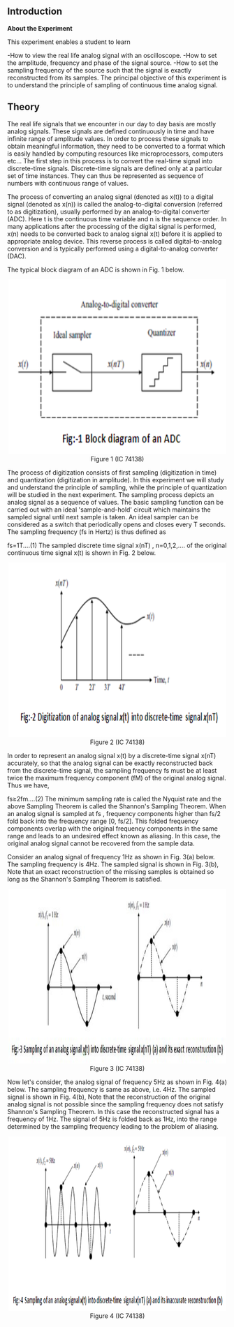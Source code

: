 ## Introduction

**About the Experiment**


This experiment enables a student to learn

-How to view the real life analog signal with an oscilloscope.
-How to set the amplitude, frequency and phase of the signal source.
-How to set the sampling frequency of the source such that the signal is exactly reconstructed from its samples.
The principal objective of this experiment is to understand the principle of sampling of continuous time analog signal.


## Theory

                        
The real life signals that we encounter in our day to day basis are mostly analog signals. These signals are defined continuously in time and have infinite range of amplitude values. In order to process these signals to obtain meaningful information, they need to be converted to a format which is easily handled by computing resources like microprocessors, computers etc... The first step in this process is to convert the real-time signal into discrete-time signals. Discrete-time signals are defined only at a particular set of time instances. They can thus be represented as sequence of numbers with continuous range of values.

The process of converting an analog signal (denoted as x(t)) to a digital signal (denoted as x(n)) is called the analog-to-digital conversion (referred to as digitization), usually performed by an analog-to-digital converter (ADC). Here t is the continuous time variable and n is the sequence order. In many applications after the processing of the digital signal is performed, x(n) needs to be converted back to analog signal x(t) before it is applied to appropriate analog device. This reverse process is called digital-to-analog conversion and is typically performed using a digital-to-analog converter (DAC).

The typical block diagram of an ADC is shown in Fig. 1 below. <br />
                            <div align="center">
                            <img src="images/exp1.jpg" style="width:500px;height:400px;" /> 
                            <br />
                            Figure 1 (IC 74138)</div>
 

The process of digitization consists of first sampling (digitization in time) and quantization (digitization in amplitude). In this experiment we will study and understand the principle of sampling, while the principle of quantization will be studied in the next experiment. The sampling process depicts an analog signal as a sequence of values. The basic sampling function can be carried out with an ideal 'sample-and-hold' circuit which maintains the sampled signal until next sample is taken. An ideal sampler can be considered as a switch that periodically opens and closes every T seconds. The sampling frequency (fs in Hertz) is thus defined as

fs=1T....(1)
The sampled discrete time signal x(nT) , n=0,1,2,.... of the original continuous time signal x(t) is shown in Fig. 2 below.<br/>

<div align="center">
                            <img src="images/expt1Fig2.png" style="width:500px;height:400px;" /> 
                            <br />
                            Figure 2 (IC 74138)</div>
                            
In order to represent an analog signal x(t) by a discrete-time signal x(nT) accurately, so that the analog signal can be exactly reconstructed back from the discrete-time signal, the sampling frequency fs must be at least twice the maximum frequency component (fM) of the original analog signal. Thus we have,

fs≥2fm....(2)
The minimum sampling rate is called the Nyquist rate and the above Sampling Theorem is called the Shannon's Sampling Theorem. When an analog signal is sampled at fs , frequency components higher than fs/2 fold back into the frequency range [0, fs/2]. This folded frequency components overlap with the original frequency components in the same range and leads to an undesired effect known as aliasing. In this case, the original analog signal cannot be recovered from the sample data.

Consider an analog signal of frequency 1Hz as shown in Fig. 3(a) below. The sampling frequency is 4Hz. The sampled signal is shown in Fig. 3(b), Note that an exact reconstruction of the missing samples is obtained so long as the Shannon's Sampling Theorem is satisfied. <br />

<div align="center">
                            <img src="images/abc1.jpg" style="width:500px;height:400px;" /> 
                            <br />
                            Figure 3 (IC 74138)</div>


Now let's consider, the analog signal of frequency 5Hz as shown in Fig. 4(a) below. The sampling frequency is same as above, i.e. 4Hz. The sampled signal is shown in Fig. 4(b), Note that the reconstruction of the original analog signal is not possible since the sampling frequency does not satisfy Shannon's Sampling Theorem. In this case the reconstructed signal has a frequency of 1Hz. The signal of 5Hz is folded back as 1Hz, into the range determined by the sampling frequency leading to the problem of aliasing. <br/>


<div align="center">
                            <img src="images/abc2.png" style="width:500px;height:400px;" /> 
                            <br />
                            Figure 4 (IC 74138)</div>


     
</div>                           


 <script id="MathJax-script" async src="https://cdn.jsdelivr.net/npm/mathjax@3.2.2/es5/tex-mml-chtml.js"></script>    
 